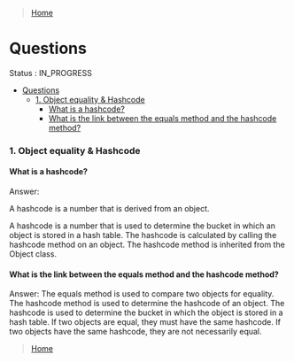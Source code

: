 >[Home](Home.md)

# Questions

Status : IN_PROGRESS 

- [Questions](#questions)
    - [1. Object equality \& Hashcode](#1-object-equality--hashcode)
      - [What is a hashcode?](#what-is-a-hashcode)
      - [What is the link between the equals method and the hashcode method?](#what-is-the-link-between-the-equals-method-and-the-hashcode-method)

### 1. Object equality & Hashcode

#### What is a hashcode?

Answer: 

A hashcode is a number that is derived from an object.

A hashcode is a number that is used to determine the bucket in which an object is stored in a hash table. The hashcode is calculated by calling the hashcode method on an object. The hashcode method is inherited from the Object class.

#### What is the link between the equals method and the hashcode method?

Answer: The equals method is used to compare two objects for equality. The hashcode method is used to determine the hashcode of an object. The hashcode is used to determine the bucket in which the object is stored in a hash table. If two objects are equal, they must have the same hashcode. If two objects have the same hashcode, they are not necessarily equal.



>[Home](HOME.md)
